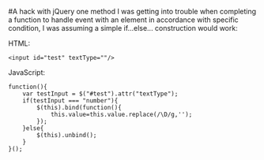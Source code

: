 #A hack with jQuery one method
I was getting into trouble when completing a function to handle event with an element in accordance with specific condition, I was assuming a simple if...else... construction would work:

HTML:

	<input id="test" textType=""/>

JavaScript:

	function(){
		var testInput = $("#test").attr("textType");
		if(testInput === "number"){
			$(this).bind(function(){
				this.value=this.value.replace(/\D/g,'');
			});
		}else{
			$(this).unbind();
		}
	}();
